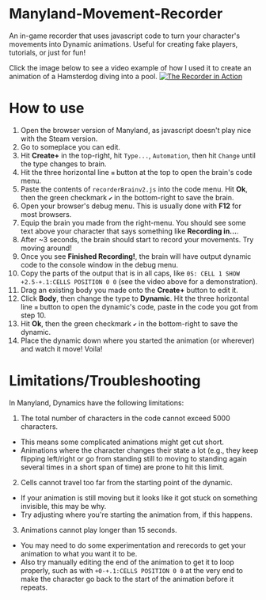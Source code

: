 # Manyland-Movement-Recorder
An in-game recorder that uses javascript code to turn your character's movements into Dynamic animations. Useful for creating fake players, tutorials, or just for fun!

Click the image below to see a video example of how I used it to create an animation of a Hamsterdog diving into a pool.
[![The Recorder in Action](http://img.youtube.com/vi/7JxhQfU-L00/0.jpg)](http://www.youtube.com/watch?v=7JxhQfU-L00)

# How to use
1. Open the browser version of Manyland, as javascript doesn't play nice with the Steam version.
2. Go to someplace you can edit.
3. Hit **Create+** in the top-right, hit `Type...`, `Automation`, then hit `Change` until the type changes to brain.
4. Hit the three horizontal line `≡` button at the top to open the brain's code menu.
5. Paste the contents of `recorderBrainv2.js` into the code menu. Hit **Ok**, then the green checkmark `✔️` in the bottom-right to save the brain.
6. Open your browser's debug menu. This is usually done with **F12** for most browsers.
7. Equip the brain you made from the right-menu. You should see some text above your character that says something like **Recording in...**.
8. After ~3 seconds, the brain should start to record your movements. Try moving around!
9. Once you see **Finished Recording!**, the brain will have output dynamic code to the console window in the debug menu.
10. Copy the parts of the output that is in all caps, like `0S: CELL 1 SHOW  +2.5-+.1:CELLS POSITION 0 0` (see the video above for a demonstration).
11. Drag an existing body you made onto the **Create+** button to edit it.
12. Click **Body**, then change the type to **Dynamic**. Hit the three horizontal line `≡` button to open the dynamic's code, paste in the code you got from step 10.
13. Hit **Ok**, then the green checkmark `✔️` in the bottom-right to save the dynamic.
14. Place the dynamic down where you started the animation (or wherever) and watch it move! Voila!


# Limitations/Troubleshooting
In Manyland, Dynamics have the following limitations:
1. The total number of characters in the code cannot exceed 5000 characters.
  * This means some complicated animations might get cut short.
  * Animations where the character changes their state a lot (e.g., they keep flipping left/right or go from standing still to moving to standing again several times in a short span of time) are prone to hit this limit.
2. Cells cannot travel too far from the starting point of the dynamic.
  * If your animation is still moving but it looks like it got stuck on something invisible, this may be why.
  * Try adjusting where you're starting the animation from, if this happens.
3. Animations cannot play longer than 15 seconds.
  * You may need to do some experimentation and rerecords to get your animation to what you want it to be.
  * Also try manually editing the end of the animation to get it to loop properly, such as with ```+0-+.1:CELLS POSITION 0 0``` at the very end to make the character go back to the start of the animation before it repeats.
